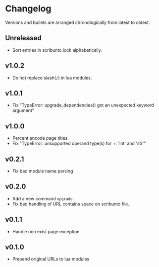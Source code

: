 # Changelog

Versions and bullets are arranged chronologically from latest to oldest.

## Unreleased

- Sort entries in scribunto.lock alphabetically.

## v1.0.2

- Do not replace slash(`/`) in lua modules.

## v1.0.1

- Fix "TypeError: upgrade_dependencies() got an unexpected keyword argument"

## v1.0.0

- Percent encode page titles.
- Fix "TypeError: unsupported operand type(s) for +: 'int' and 'str'"

## v0.2.1

- Fix bad module name parsing

## v0.2.0

- Add a new command `upgrade`
- Fix bad handling of URL contains space on scribunto file.

## v0.1.1

- Handle non exist page exception

## v0.1.0

- Prepend original URLs to lua modules
